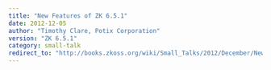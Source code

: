 ```yaml
---
title: "New Features of ZK 6.5.1"
date: 2012-12-05
author: "Timothy Clare, Potix Corporation"
version: "ZK 6.5.1"
category: small-talk
redirect_to: "http://books.zkoss.org/wiki/Small_Talks/2012/December/New_Features_of_ZK_6.5.1"
---
```

